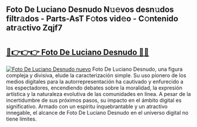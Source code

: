 ## Foto De Luciano Desnudo N𝚞𝚎vos desn𝚞dos filtr𝚊dos - Parts-AsT F𝚘tos vid𝚎o - C𝚘ntenido atr𝚊ctivo Zqjf7

# <h2><a href="http://mb9tt7.tromn.icu/?c=Foto+De+Luciano+Desnudo">🔗👉👉👉 Foto De Luciano Desnudo 🔗🔗</a></h2>

[![Foto De Luciano Desnudo nuevo](https://i.imgur.com/pEAQMta.gif)](http://mb9tt7.tromn.icu/?c=Foto+De+Luciano+Desnudo)
Foto De Luciano Desnudo, una figura compleja y divisiva, elude la caracterización simple. Su uso pionero de los medios digitales para la autorrepresentación ha cautivado y enfurecido a los espectadores, encendiendo debates sobre la moralidad, la expresión artística y la naturaleza evolutiva de las comunidades en línea. A pesar de la incertidumbre de sus próximos pasos, su impacto en el ámbito digital es significativo. Armado con un espíritu inquebrantable y un atractivo innegable, el alcance de Foto De Luciano Desnudo en el universo digital no tiene límites.
